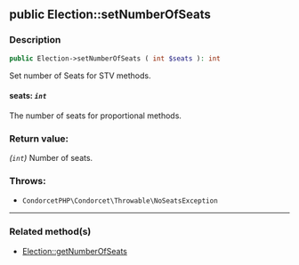 ## public Election::setNumberOfSeats

### Description    

```php
public Election->setNumberOfSeats ( int $seats ): int
```

Set number of Seats for STV methods.
    

#### **seats:** *```int```*   
The number of seats for proportional methods.    


### Return value:   

*(```int```)* Number of seats.



### Throws:   

* ```CondorcetPHP\Condorcet\Throwable\NoSeatsException```

---------------------------------------

### Related method(s)      

* [Election::getNumberOfSeats](/Docs/MethodsReferences/Election%20Class/public%20Election--getNumberOfSeats.md)    
